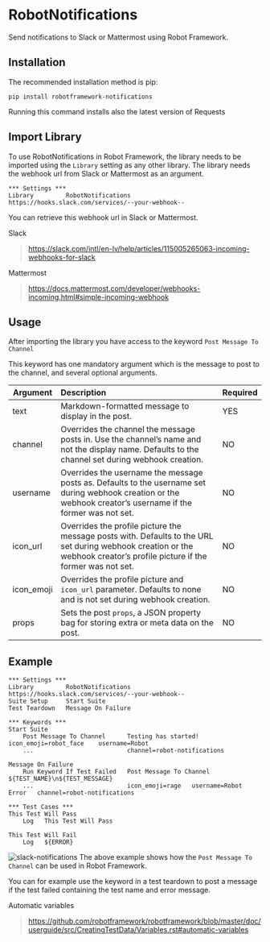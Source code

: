 RobotNotifications
===============

Send notifications to Slack or Mattermost using Robot Framework.

Installation
------------

The recommended installation method is pip:

    pip install robotframework-notifications

Running this command installs also the latest version of Requests

Import Library
-----

To use RobotNotifications in Robot Framework, the library needs to be imported using the ``Library`` setting as any other library. The library needs the webhook url from Slack or Mattermost as an argument.
```robotframework
*** Settings ***
Library         RobotNotifications   https://hooks.slack.com/services/--your-webhook--
```
You can retrieve this webhook url in Slack or Mattermost.

Slack

> https://slack.com/intl/en-lv/help/articles/115005265063-incoming-webhooks-for-slack

Mattermost

>  https://docs.mattermost.com/developer/webhooks-incoming.html#simple-incoming-webhook 

Usage
-----

After importing the library you have access to the keyword ``Post Message To Channel``

This keyword has one mandatory argument which is the message to post to the channel, and several optional arguments.

| Argument   | Description                                                  | Required |
| ---------- | :----------------------------------------------------------- | -------- |
| text       | Markdown-formatted message to display in the post.           | YES      |
| channel    | Overrides the channel the message posts in. Use the channel’s name and not the display name. Defaults to the channel set during webhook creation. | NO       |
| username   | Overrides the username the message posts as. Defaults to the username set during webhook creation or the webhook creator’s username if the former was not set. | NO       |
| icon_url   | Overrides the profile picture the message posts with. Defaults to the URL set during webhook creation or the webhook creator’s profile picture if the former was not set. | NO       |
| icon_emoji | Overrides the profile picture and `icon_url` parameter. Defaults to none and is not set during webhook creation. | NO       |
| props      | Sets the post `props`, a JSON property bag for storing extra or meta data on the post. | NO       |

Example
-----
```robotframework
*** Settings ***
Library         RobotNotifications   https://hooks.slack.com/services/--your-webhook--
Suite Setup     Start Suite
Test Teardown   Message On Failure     
    
*** Keywords ***
Start Suite
    Post Message To Channel      Testing has started!    icon_emoji=robot_face    username=Robot    
    ...                          channel=robot-notifications
    
Message On Failure
    Run Keyword If Test Failed   Post Message To Channel   ${TEST_NAME}\n${TEST_MESSAGE}   
    ...                          icon_emoji=rage   username=Robot Error   channel=robot-notifications
    
*** Test Cases ***
This Test Will Pass
    Log   This Test Will Pass
    
This Test Will Fail
    Log   ${ERROR}
```    
![slack-notifications](https://user-images.githubusercontent.com/30321659/67525403-f0701680-f6b2-11e9-8e53-7ced5ff7aff6.png)
The above example shows how the ``Post Message To Channel`` can be used in Robot Framework.

You can for example use the keyword in a test teardown to post a message if the test failed containing the test name and error message.

Automatic variables

>  https://github.com/robotframework/robotframework/blob/master/doc/userguide/src/CreatingTestData/Variables.rst#automatic-variables
